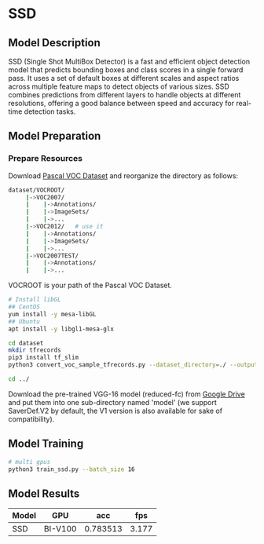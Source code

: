 # SSD

## Model Description

SSD (Single Shot MultiBox Detector) is a fast and efficient object detection model that predicts bounding boxes and
class scores in a single forward pass. It uses a set of default boxes at different scales and aspect ratios across
multiple feature maps to detect objects of various sizes. SSD combines predictions from different layers to handle
objects at different resolutions, offering a good balance between speed and accuracy for real-time detection tasks.

## Model Preparation

### Prepare Resources

Download [Pascal VOC Dataset](https://pjreddie.com/projects/pascal-voc-dataset-mirror/) and reorganize the
directory as follows:

```bash
dataset/VOCROOT/
     |->VOC2007/
     |    |->Annotations/
     |    |->ImageSets/
     |    |->...
     |->VOC2012/   # use it
     |    |->Annotations/
     |    |->ImageSets/
     |    |->...
     |->VOC2007TEST/
     |    |->Annotations/
     |    |->...
```

VOCROOT is your path of the Pascal VOC Dataset.

```bash
# Install libGL
## CentOS
yum install -y mesa-libGL
## Ubuntu
apt install -y libgl1-mesa-glx

cd dataset
mkdir tfrecords
pip3 install tf_slim
python3 convert_voc_sample_tfrecords.py --dataset_directory=./ --output_directory=tfrecords --train_splits VOC2012_sample --validation_splits VOC2012_sample

cd ../
```

Download the pre-trained VGG-16 model (reduced-fc) from
[Google Drive](https://drive.google.com/drive/folders/184srhbt8_uvLKeWW_Yo8Mc5wTyc0lJT7) and put them into one sub-directory
named 'model' (we support SaverDef.V2 by default, the V1 version is also available for sake of compatibility).

## Model Training

```bash
# multi gpus
python3 train_ssd.py --batch_size 16
```

## Model Results

| Model | GPU     | acc      | fps   |
|-------|---------|----------|-------|
| SSD   | BI-V100 | 0.783513 | 3.177 |
